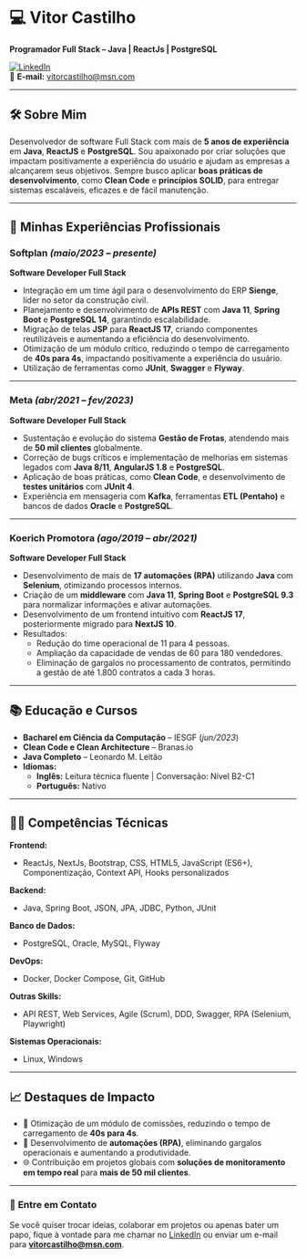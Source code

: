 # 💻 **Vitor Castilho**  
**Programador Full Stack – Java | ReactJs | PostgreSQL**  

[![LinkedIn](https://img.shields.io/badge/LinkedIn-0077B5?style=flat&logo=linkedin&logoColor=white)](https://www.linkedin.com/in/castilho)  
📧 **E-mail:** vitorcastilho@msn.com

---

## 🛠 **Sobre Mim**  
Desenvolvedor de software Full Stack com mais de **5 anos de experiência** em **Java**, **ReactJS** e **PostgreSQL**. Sou apaixonado por criar soluções que impactam positivamente a experiência do usuário e ajudam as empresas a alcançarem seus objetivos. Sempre busco aplicar **boas práticas de desenvolvimento**, como **Clean Code** e **princípios SOLID**, para entregar sistemas escaláveis, eficazes e de fácil manutenção.  

---

## 🚀 **Minhas Experiências Profissionais**  

### **Softplan** *(maio/2023 – presente)*  
**Software Developer Full Stack**  
- Integração em um time ágil para o desenvolvimento do ERP **Sienge**, líder no setor da construção civil.  
- Planejamento e desenvolvimento de **APIs REST** com **Java 11**, **Spring Boot** e **PostgreSQL 14**, garantindo escalabilidade.  
- Migração de telas **JSP** para **ReactJS 17**, criando componentes reutilizáveis e aumentando a eficiência do desenvolvimento.  
- Otimização de um módulo crítico, reduzindo o tempo de carregamento de **40s para 4s**, impactando positivamente a experiência do usuário.  
- Utilização de ferramentas como **JUnit**, **Swagger** e **Flyway**.  

---

### **Meta** *(abr/2021 – fev/2023)*  
**Software Developer Full Stack**  
- Sustentação e evolução do sistema **Gestão de Frotas**, atendendo mais de **50 mil clientes** globalmente.  
- Correção de bugs críticos e implementação de melhorias em sistemas legados com **Java 8/11**, **AngularJS 1.8** e **PostgreSQL**.  
- Aplicação de boas práticas, como **Clean Code**, e desenvolvimento de **testes unitários** com **JUnit 4**.  
- Experiência em mensageria com **Kafka**, ferramentas **ETL (Pentaho)** e bancos de dados **Oracle** e **PostgreSQL**.  

---

### **Koerich Promotora** *(ago/2019 – abr/2021)*  
**Software Developer Full Stack**  
- Desenvolvimento de mais de **17 automações (RPA)** utilizando **Java** com **Selenium**, otimizando processos internos.  
- Criação de um **middleware** com **Java 11**, **Spring Boot** e **PostgreSQL 9.3** para normalizar informações e ativar automações.  
- Desenvolvimento de um frontend intuitivo com **ReactJS 17**, posteriormente migrado para **NextJS 10**.  
- Resultados:  
  - Redução do time operacional de 11 para 4 pessoas.  
  - Ampliação da capacidade de vendas de 60 para 180 vendedores.  
  - Eliminação de gargalos no processamento de contratos, permitindo a gestão de até 1.800 contratos a cada 3 horas.  

---

## 📚 **Educação e Cursos**  
- **Bacharel em Ciência da Computação** – IESGF (*jun/2023*)  
- **Clean Code e Clean Architecture** – Branas.io  
- **Java Completo** – Leonardo M. Leitão  
- **Idiomas:**  
  - **Inglês:** Leitura técnica fluente | Conversação: Nível B2-C1  
  - **Português:** Nativo  

---

## 🧑‍💻 **Competências Técnicas**  

**Frontend:**  
- ReactJs, NextJs, Bootstrap, CSS, HTML5, JavaScript (ES6+), Componentização, Context API, Hooks personalizados  

**Backend:**  
- Java, Spring Boot, JSON, JPA, JDBC, Python, JUnit  

**Banco de Dados:**  
- PostgreSQL, Oracle, MySQL, Flyway  

**DevOps:**  
- Docker, Docker Compose, Git, GitHub  

**Outras Skills:**  
- API REST, Web Services, Agile (Scrum), DDD, Swagger, RPA (Selenium, Playwright)  

**Sistemas Operacionais:**  
- Linux, Windows  

---

## 📈 **Destaques de Impacto**  
- 🚀 Otimização de um módulo de comissões, reduzindo o tempo de carregamento de **40s para 4s**.  
- 🔧 Desenvolvimento de **automações (RPA)**, eliminando gargalos operacionais e aumentando a produtividade.  
- 🌐 Contribuição em projetos globais com **soluções de monitoramento em tempo real** para **mais de 50 mil clientes**.  

---

### 💬 **Entre em Contato**  

Se você quiser trocar ideias, colaborar em projetos ou apenas bater um papo, fique à vontade para me chamar no [LinkedIn](https://www.linkedin.com/in/castilho) ou enviar um e-mail para **vitorcastilho@msn.com**.

